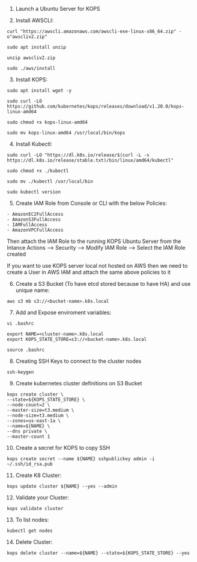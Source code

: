 1. Launch a Ubuntu Server for KOPS

2. Install AWSCLI:
```
curl "https://awscli.amazonaws.com/awscli-exe-linux-x86_64.zip" -o"awscliv2.zip"

sudo apt install unzip

unzip awscliv2.zip

sudo ./aws/install
```

3. Install KOPS:
```
sudo apt install wget -y

sudo curl -LO https://github.com/kubernetes/kops/releases/download/v1.20.0/kops-linux-amd64

sudo chmod +x kops-linux-amd64

sudo mv kops-linux-amd64 /usr/local/bin/kops
```

4. Install Kubectl:
```
sudo curl -LO "https://dl.k8s.io/release/$(curl -L -s https://dl.k8s.io/release/stable.txt)/bin/linux/amd64/kubectl"

sudo chmod +x ./kubectl

sudo mv ./kubectl /usr/local/bin

sudo kubectl version
```

5. Create IAM Role from Console or CLI with the below Policies:
```
- AmazonEC2FullAccess
- AmazonS3FullAccess
- IAMFullAccess
- AmazonVPCFullAccess
```
   Then attach the IAM Role to the running KOPS Ubuntu Server from the Intance Actions --> Security --> Modify IAM Role --> Select the IAM Role created
  
   If you want to use KOPS server local not hosted on AWS then we need to create a User in AWS IAM and attach the same above policies to it 


6. Create a S3 Bucket (To have etcd stored because to have HA) and use unique name:
```
aws s3 mb s3://<bucket-name>.k8s.local
```

7. Add and Expose enviroment variables:
```
vi .bashrc
```
```
export NAME=<cluster-name>.k8s.local
export KOPS_STATE_STORE=s3://<bucket-name>.k8s.local
```
```
source .bashrc
```

8. Creating SSH Keys to connect to the cluster nodes
```
ssh-keygen
```

9. Create kubernetes cluster definitions on S3 Bucket
```
kops create cluster \
--state=${KOPS_STATE_STORE} \
--node-count=2 \
--master-size=t3.medium \
--node-size=t3.medium \
--zones=us-east-1a \
--name=${NAME} \
--dns private \
--master-count 1
```

10. Create a secret for KOPS to copy SSH
```
kops create secret --name ${NAME} sshpublickey admin -i ~/.ssh/id_rsa.pub
```

11. Create K8 Cluster:
```
kops update cluster ${NAME} --yes --admin
```

12. Validate your Cluster:
```
kops validate cluster
```

13. To list nodes:
```
kubectl get nodes
```

14. Delete Cluster:
```
kops delete cluster --name=${NAME} --state=${KOPS_STATE_STORE} --yes
```







